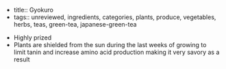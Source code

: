 - title:: Gyokuro
- tags:: unreviewed, ingredients, categories, plants, produce, vegetables, herbs, teas, green-tea, japanese-green-tea
* Highly prized
* Plants are shielded from the sun during the last weeks of growing to limit tanin and increase amino acid production making it very savory as a result
